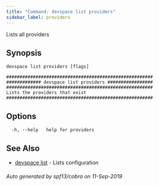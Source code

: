 ```yaml
---
title: "Command: devspace list providers"
sidebar_label: providers
---
```



Lists all providers

## Synopsis


```
devspace list providers [flags]
```

```
#######################################################
############# devspace list providers #################
#######################################################
Lists the providers that exist
#######################################################
```
## Options

```
  -h, --help   help for providers
```

## See Also

* [devspace list](/docs/cli/commands/devspace_list)	 - Lists configuration

###### Auto generated by spf13/cobra on 11-Sep-2019
